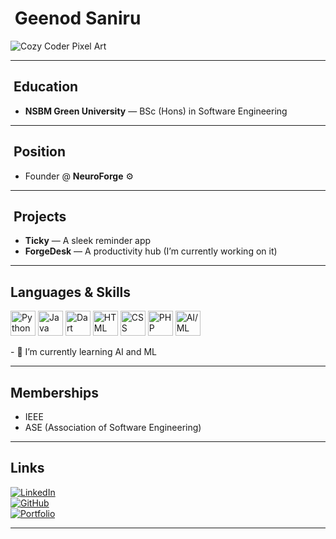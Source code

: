 # ​​​ Geenod Saniru

![Cozy Coder Pixel Art](https://user-images.githubusercontent.com/67194519/173735367-b75edb3b-61ec-4323-a10f-5d98e1d7b97a.gif)

---

## ​ Education  
- **NSBM Green University** — BSc (Hons) in Software Engineering  

---

## ​ Position  
- Founder @ **NeuroForge** ⚙️  

---

## ​ Projects  
- **Ticky** — A sleek reminder app  
- **ForgeDesk** — A productivity hub (I’m currently working on it)

---

##  Languages & Skills  
<p align="left">
  <img src="https://cdn.jsdelivr.net/gh/devicons/devicon/icons/python/python-original.svg" alt="Python" width="40" height="40"/> 
  <img src="https://cdn.jsdelivr.net/gh/devicons/devicon/icons/java/java-original.svg" alt="Java" width="40" height="40"/> 
  <img src="https://cdn.jsdelivr.net/gh/devicons/devicon/icons/dart/dart-original.svg" alt="Dart" width="40" height="40"/> 
  <img src="https://cdn.jsdelivr.net/gh/devicons/devicon/icons/html5/html5-original.svg" alt="HTML" width="40" height="40"/> 
  <img src="https://cdn.jsdelivr.net/gh/devicons/devicon/icons/css3/css3-original.svg" alt="CSS" width="40" height="40"/> 
  <img src="https://cdn.jsdelivr.net/gh/devicons/devicon/icons/php/php-original.svg" alt="PHP" width="40" height="40"/> 
  <img src="https://cdn.jsdelivr.net/gh/devicons/devicon/icons/tensorflow/tensorflow-original.svg" alt="AI/ML" width="40" height="40"/> 
</p>  
- 🌱 I’m currently learning AI and ML 

---

##  Memberships  
- IEEE  
- ASE (Association of Software Engineering)  

---

##  Links  
[![LinkedIn](https://img.shields.io/badge/LinkedIn-blue?style=flat&logo=linkedin)]((https://www.linkedin.com/in/geenod-saniru-4220141b7/))  
[![GitHub](https://img.shields.io/badge/GitHub-black?style=flat&logo=github)]((https://github.com/GeenodSaniru))  
[![Portfolio](https://img.shields.io/badge/Portfolio-grey?style=flat&logo=firefox)]([https://yourportfolio.com](https://devquestjournal.wordpress.com/))  

---





<!--
**GeenodSaniru/GeenodSaniru** is a ✨ _special_ ✨ repository because its `README.md` (this file) appears on your GitHub profile.

Here are some ideas to get you started:

- 🔭 I’m currently working on ...
- 🌱 I’m currently learning ...
- 👯 I’m looking to collaborate on ...
- 🤔 I’m looking for help with ...
- 💬 Ask me about ...
- 📫 How to reach me: ...
- 😄 Pronouns: ...
- ⚡ Fun fact: ...
-->
